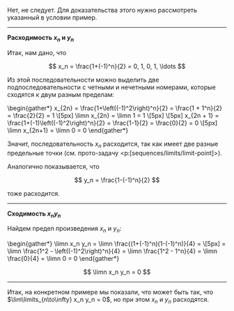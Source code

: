Нет, не следует. Для доказательства этого нужно рассмотреть указанный в условии пример.

---

**Расходимость $x_n$ и $y_n$**

Итак, нам дано, что

$$ x_n = \frac{1+(-1)^n}{2} = 0, 1, 0, 1, \ldots $$

Из этой последовательности можно выделить две подпоследовательности с четными и нечетными номерами, которые сходятся к двум разным пределам:

\begin{gather*}
    x_{2n} = \frac{1+\left((-1)^2\right)^n}{2} = \frac{1 + 1^n}{2} = \frac{2}{2} = 1
    \\[5px]
    \limn x_{2n} = \limn 1 = 1
    \\[5px]
    \\[5px]
    x_{2n + 1} = \frac{1+(-1)\left((-1)^2\right)^n}{2} = \frac{1-1}{2} = \frac{0}{2} = 0
    \\[5px]
    \limn x_{2n+1} = \limn 0 = 0
\end{gather*}

Значит, последовательность $x_n$ расходится, так как имеет две разные предельные точки (см. прото-задачу <p:[sequences/limits/limit-point]>).

Аналогично показывается, что

$$ y_n = \frac{1-(-1)^n}{2} $$

тоже расходится.

---

**Сходимость $x_n y_n$**

Найдем предел произведения $x_n$ и $y_n$:

\begin{gather*}
    \limn x_n y_n = \limn \frac{(1+(-1)^n)(1-(-1)^n)}{4} =
    \\[5px]
    = \limn \frac{1^2 - \left((-1)^2\right)^n}{4} = \limn \frac{1^2 - 1^n}{4} = \limn \frac{0}{4} = \limn 0 = 0
\end{gather*}

$$ \limn x_n y_n = 0 $$

---

Итак, на конкретном примере мы показали, что может быть так, что $\lim\limits_{n\to\infty} x_n y_n = 0$, но при этом $x_n$ и $y_n$ расходятся.